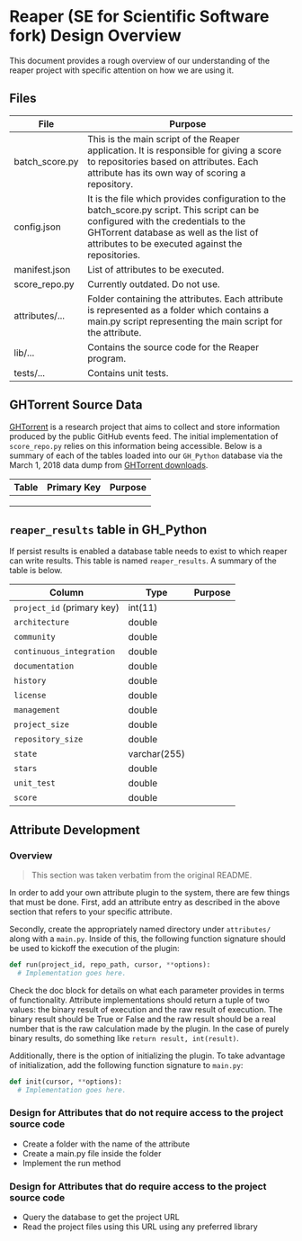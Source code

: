 # Reaper (SE for Scientific Software fork) Design Overview

This document provides a rough overview of our understanding of the reaper project with specific attention on how we are using it.

## Files

| File | Purpose |
| --- | -----------|
| batch_score.py |This is the main script of the Reaper application. It is responsible for giving a score to repositories based on attributes. Each attribute has its own way of scoring a repository.  |
| config.json |It is the file which provides configuration to the batch_score.py script. This script can be configured with the credentials to the GHTorrent database as well as the list of attributes to be executed against the repositories. |
| manifest.json |List of attributes to be executed. |
| score_repo.py |Currently outdated. Do not use.  |
| attributes/... |Folder containing the attributes. Each attribute is represented as a folder which contains a main.py script representing the main script for the attribute.  |
| lib/... |Contains the source code for the Reaper program. |
| tests/... | Contains unit tests. |

## GHTorrent Source Data

[GHTorrent](http://ghtorrent.org/) is a research project that aims to collect
and store information produced by the public GitHub events feed. The initial
implementation of `score_repo.py` relies on this information being accessible. Below is a summary of each of the tables loaded into our `GH_Python` database via the March 1, 2018 data dump from [GHTorrent downloads](http://ghtorrent.org/downloads.html).

| Table | Primary Key | Purpose |
| --- | ---------- | -----------|
| | | |
| | | |
| | | |


## `reaper_results` table in GH_Python

If persist results is enabled a database table needs to exist to which reaper can 
write results. This table is named `reaper_results`. A summary of the table is below.

| Column | Type | Purpose |
| --- | ---------- | -----------|
| `project_id` (primary key) | int(11)| |
| `architecture`|double| |
| `community`|double| |
| `continuous_integration`|double| |
| `documentation`|double| |
| `history`|double| |
| `license`|double| |
| `management`|double| |
| `project_size`|double| |
| `repository_size`|double| |
| `state`|varchar(255)| |
| `stars`|double| |
| `unit_test`|double| |
| `score`|double| |

## Attribute Development

### Overview
> This section was taken verbatim from the original README.

In order to add your own attribute plugin to the system, there are few things
that must be done. First, add an attribute entry as described in the above
section that refers to your specific attribute.

Secondly, create the appropriately named directory under `attributes/` along
with a `main.py`. Inside of this, the following function signature should be
used to kickoff the execution of the plugin:

```python
def run(project_id, repo_path, cursor, **options):
  # Implementation goes here.
```

Check the doc block for details on what each parameter provides in terms of
functionality. Attribute implementations should return a tuple of two values:
the binary result of execution and the raw result of execution. The binary
result should be True or False and the raw result should be a real number that
is the raw calculation made by the plugin. In the case of purely binary results,
do something like `return result, int(result)`.

Additionally, there is the option of initializing the plugin. To take advantage
of initialization, add the following function signature to `main.py`:

```python
def init(cursor, **options):
  # Implementation goes here.
```

### Design for Attributes that do **not** require access to the project source code
- Create a folder with the name of the attribute
- Create a main.py file inside the folder
- Implement the run method
### Design for Attributes that do **require** access to the project source code
- Query the database to get the project URL
- Read the project files using this URL using any preferred library
